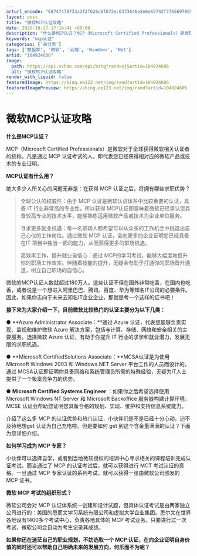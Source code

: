 ```yaml
---
arturl_encode: "68747470733a2f2f626c6f672e:6373646e2e6e65742f77656978696e5f34363437333336392f:61727469636c652f64657461696c732f313034393234363036"
layout: post
title: "微软MCP认证攻略"
date: 2020-10-27 17:14:41 +08:00
description: "什么是MCP认证？MCP（Microsoft Certified Professionals）是微软"
keywords: "mcp认证"
categories: ['未分类']
tags: ['数据库', '微软', '云端', 'Windows', 'Net']
artid: "104924606"
image:
  path: https://api.vvhan.com/api/bing?rand=sj&artid=104924606
  alt: "微软MCP认证攻略"
render_with_liquid: false
featuredImage: https://bing.ee123.net/img/rand?artid=104924606
featuredImagePreview: https://bing.ee123.net/img/rand?artid=104924606
---
```


# 微软MCP认证攻略

**什么是MCP认证？**

MCP（Microsoft Certified Professionals）是微软对于全球获得微软相关认证者的统称。凡是通过 MCP 认证考试的人，即代表您已经获得相对应的微软产品或技术的专业证明。

**MCP认证有什么用？**
  
绝大多少人所关心的问题无非是：在获得 MCP 认证之后，将拥有哪些求职优势？

> 全球公认的权威性：由于 MCP 认证是微软认证体系中比较重要的认证，具备 IT 行业非常高的专业性，所以获得 MCP认证即意味着微软已经承认您具备较高专业的技术水平，能够熟练运用微软产品或技术为企业单位服务。
>
> 寻求更多就业机遇：每一名职场人都希望可以从众多的工作机会中挑选出自己心仪的工作岗位。通过微软 MCP 认证，会向更多的企业证明您已经具备在IT 项目中独当一面的能力，从而获得更多的职场机遇。
>
> 高效率工作，提升就业自信心：通过 MCP的学习考试，能够大幅度地提升你的职场工作效率。伴随着技能的提升，无疑会有助于打通你的职场晋升通道，树立自己职场的自信心。

微软的MCP认证人数就超过180万人。这些认证不但在国外非常吃香，在国内也吃香，或者说是一个想进入阿里巴巴、腾讯、百度、华为等知名IT公司的必要条件。因此，如果你志向于未来去知名IT企业企业，那就是考一个这样的证书吧！

**接下来为大家介绍一下，目前微软比较热门的认证主要分为以下几类：**

● \*\*Azure Administrator Associate：\*\*通过 Azure 认证，代表您能够负责实现、监视和维护微软 Azure 解决方案，包括与计算、存储、网络和安全相关的主要服务。选择微软 Azure 认证，有助于你提升 IT 行业的求学和就业潜力，发展无限的求职机遇。

● \*\*Microsoft CertifiedSolutions Associate：\*\*MCSA认证是为使用 Microsoft Windows 2003 和 Windows.NET Server 平台工作的人员而设计的。通过 MCSA认证即证明你具备网络和系统管理员所需的特殊经验，无疑为IT人士提供了一个极富竞争力的优势。

●
**Microsoft Certified Systems Engineer**
：如果你之后希望选择使用Microsoft Windows NT Server 和 Microsoft Backoffice 服务器构建计算环境，MCSE 认证会帮助您证明您具备合格的规划、实现、维护和支持信息系统能力。

介绍了这么多 MCP 的认证优势和热门认证，小伙伴们是不是已经十分心动，迫不及待地想get 认证为自己充电啦。但是要如何 get 到这个含金量满满的认证？下面为您详细介绍。

**如何学习成为 MCP 专家？**
  
小伙伴可以选择自学，或者到当地微软授权的培训中心寻求相关的课程培训完成认证考试。而当通过了 MCP 的认证考试后，就可以获得进行 MCT 考试认证的资格。一旦通过 MCP 专家认证的系列考试，就可以获得一张由微软公司颁发的 MCP 证书。

**微软 MCP 考试的组织形式？**
  
微软公司会对 MCP 认证体系统一创建和设计试题，但具体认证考试是由两家独立公司进行的：美国的思而文学习系统有限公司和虚拟大学企业集团。思尔文在世界各地设有1400多个考试中心，负责各地具体的 MCP 考试业务。只要进行过一次考试，微软公司会自动为考生记录其成绩。

**如果你还在迷茫自己的职业规划，不妨选取一个 MCP 认证，在向企业证明自身价值的同时还可以帮助自己明确未来的发展方向，何乐而不为呢？**